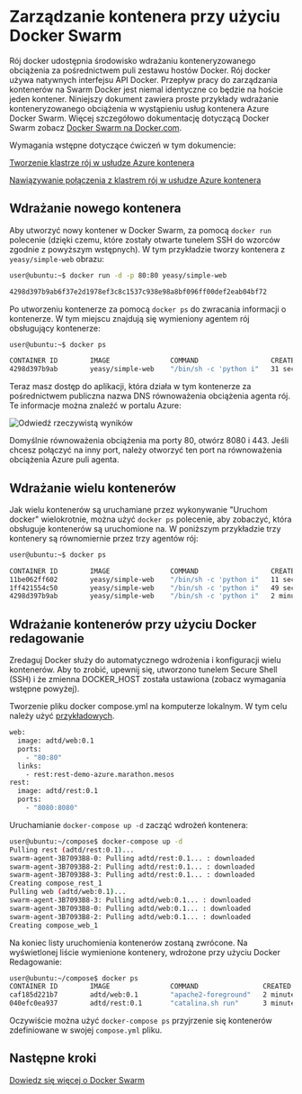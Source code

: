 <properties
   pageTitle="Azure kontenera usługi zarządzania kontenera z Docker Swarm | Microsoft Azure"
   description="Wdrażanie kontenerów Docker Swarm w usłudze Azure kontenera"
   services="container-service"
   documentationCenter=""
   authors="neilpeterson"
   manager="timlt"
   editor=""
   tags="acs, azure-container-service"
   keywords="Docker, kontenery, Micro usług, Mesos, Azure"/>

<tags
   ms.service="container-service"
   ms.devlang="na"
   ms.topic="get-started-article"
   ms.tgt_pltfrm="na"
   ms.workload="na"
   ms.date="09/13/2016"
   ms.author="timlt"/>

# <a name="container-management-with-docker-swarm"></a>Zarządzanie kontenera przy użyciu Docker Swarm

Rój docker udostępnia środowisko wdrażaniu konteneryzowanego obciążenia za pośrednictwem puli zestawu hostów Docker. Rój docker używa natywnych interfejsu API Docker. Przepływ pracy do zarządzania kontenerów na Swarm Docker jest niemal identyczne co będzie na hoście jeden kontener. Niniejszy dokument zawiera proste przykłady wdrażanie konteneryzowanego obciążenia w wystąpieniu usług kontenera Azure Docker Swarm. Więcej szczegółowo dokumentację dotyczącą Docker Swarm zobacz [Docker Swarm na Docker.com](https://docs.docker.com/swarm/).

Wymagania wstępne dotyczące ćwiczeń w tym dokumencie:

[Tworzenie klastrze rój w usłudze Azure kontenera](container-service-deployment.md)

[Nawiązywanie połączenia z klastrem rój w usłudze Azure kontenera](container-service-connect.md)

## <a name="deploy-a-new-container"></a>Wdrażanie nowego kontenera

Aby utworzyć nowy kontener w Docker Swarm, za pomocą `docker run` polecenie (dzięki czemu, które zostały otwarte tunelem SSH do wzorców zgodnie z powyższym wstępnych). W tym przykładzie tworzy kontenera z `yeasy/simple-web` obrazu:


```bash
user@ubuntu:~$ docker run -d -p 80:80 yeasy/simple-web

4298d397b9ab6f37e2d1978ef3c8c1537c938e98a8bf096ff00def2eab04bf72
```

Po utworzeniu kontenerze za pomocą `docker ps` do zwracania informacji o kontenerze. W tym miejscu znajdują się wymieniony agentem rój obsługujący kontenerze:


```bash
user@ubuntu:~$ docker ps

CONTAINER ID        IMAGE               COMMAND                  CREATED             STATUS              PORTS                 NAMES
4298d397b9ab        yeasy/simple-web    "/bin/sh -c 'python i"   31 seconds ago      Up 9 seconds        10.0.0.5:80->80/tcp   swarm-agent-34A73819-1/happy_allen
```  

Teraz masz dostęp do aplikacji, która działa w tym kontenerze za pośrednictwem publiczna nazwa DNS równoważenia obciążenia agenta rój. Te informacje można znaleźć w portalu Azure:  


![Odwiedź rzeczywistą wyników](media/real-visit.jpg)  

Domyślnie równoważenia obciążenia ma porty 80, otwórz 8080 i 443. Jeśli chcesz połączyć na inny port, należy otworzyć ten port na równoważenia obciążenia Azure puli agenta.

## <a name="deploy-multiple-containers"></a>Wdrażanie wielu kontenerów

Jak wielu kontenerów są uruchamiane przez wykonywanie "Uruchom docker" wielokrotnie, można użyć `docker ps` polecenie, aby zobaczyć, która obsługuje kontenerów są uruchomione na. W poniższym przykładzie trzy kontenery są równomiernie przez trzy agentów rój:  


```bash
user@ubuntu:~$ docker ps

CONTAINER ID        IMAGE               COMMAND                  CREATED             STATUS              PORTS                 NAMES
11be062ff602        yeasy/simple-web    "/bin/sh -c 'python i"   11 seconds ago      Up 10 seconds       10.0.0.6:83->80/tcp   swarm-agent-34A73819-2/clever_banach
1ff421554c50        yeasy/simple-web    "/bin/sh -c 'python i"   49 seconds ago      Up 48 seconds       10.0.0.4:82->80/tcp   swarm-agent-34A73819-0/stupefied_ride
4298d397b9ab        yeasy/simple-web    "/bin/sh -c 'python i"   2 minutes ago       Up 2 minutes        10.0.0.5:80->80/tcp   swarm-agent-34A73819-1/happy_allen
```  

## <a name="deploy-containers-by-using-docker-compose"></a>Wdrażanie kontenerów przy użyciu Docker redagowanie

Zredaguj Docker służy do automatycznego wdrożenia i konfiguracji wielu kontenerów. Aby to zrobić, upewnij się, utworzono tunelem Secure Shell (SSH) i że zmienna DOCKER_HOST została ustawiona (zobacz wymagania wstępne powyżej).

Tworzenie pliku docker compose.yml na komputerze lokalnym. W tym celu należy użyć [przykładowych](https://raw.githubusercontent.com/rgardler/AzureDevTestDeploy/master/docker-compose.yml).

```bash
web:
  image: adtd/web:0.1
  ports:
    - "80:80"
  links:
    - rest:rest-demo-azure.marathon.mesos
rest:
  image: adtd/rest:0.1
  ports:
    - "8080:8080"

```

Uruchamianie `docker-compose up -d` zacząć wdrożeń kontenera:


```bash
user@ubuntu:~/compose$ docker-compose up -d
Pulling rest (adtd/rest:0.1)...
swarm-agent-3B7093B8-0: Pulling adtd/rest:0.1... : downloaded
swarm-agent-3B7093B8-2: Pulling adtd/rest:0.1... : downloaded
swarm-agent-3B7093B8-3: Pulling adtd/rest:0.1... : downloaded
Creating compose_rest_1
Pulling web (adtd/web:0.1)...
swarm-agent-3B7093B8-3: Pulling adtd/web:0.1... : downloaded
swarm-agent-3B7093B8-0: Pulling adtd/web:0.1... : downloaded
swarm-agent-3B7093B8-2: Pulling adtd/web:0.1... : downloaded
Creating compose_web_1
```

Na koniec listy uruchomienia kontenerów zostaną zwrócone. Na wyświetlonej liście wymienione kontenery, wdrożone przy użyciu Docker Redagowanie:


```bash
user@ubuntu:~/compose$ docker ps
CONTAINER ID        IMAGE               COMMAND                CREATED             STATUS              PORTS                     NAMES
caf185d221b7        adtd/web:0.1        "apache2-foreground"   2 minutes ago       Up About a minute   10.0.0.4:80->80/tcp       swarm-agent-3B7093B8-0/compose_web_1
040efc0ea937        adtd/rest:0.1       "catalina.sh run"      3 minutes ago       Up 2 minutes        10.0.0.4:8080->8080/tcp   swarm-agent-3B7093B8-0/compose_rest_1
```

Oczywiście można użyć `docker-compose ps` przyjrzenie się kontenerów zdefiniowane w swojej `compose.yml` pliku.

## <a name="next-steps"></a>Następne kroki

[Dowiedz się więcej o Docker Swarm](https://docs.docker.com/swarm/)
